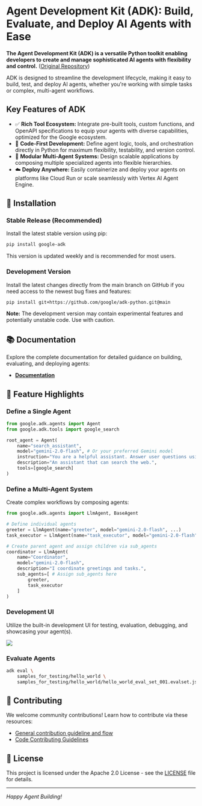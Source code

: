 # Agent Development Kit (ADK): Build, Evaluate, and Deploy AI Agents with Ease

**The Agent Development Kit (ADK) is a versatile Python toolkit enabling developers to create and manage sophisticated AI agents with flexibility and control.** ([Original Repository](https://github.com/google/adk-python))

ADK is designed to streamline the development lifecycle, making it easy to build, test, and deploy AI agents, whether you're working with simple tasks or complex, multi-agent workflows.

## Key Features of ADK

*   ✅ **Rich Tool Ecosystem:** Integrate pre-built tools, custom functions, and OpenAPI specifications to equip your agents with diverse capabilities, optimized for the Google ecosystem.
*   🐍 **Code-First Development:** Define agent logic, tools, and orchestration directly in Python for maximum flexibility, testability, and version control.
*   🧱 **Modular Multi-Agent Systems:** Design scalable applications by composing multiple specialized agents into flexible hierarchies.
*   ☁️ **Deploy Anywhere:** Easily containerize and deploy your agents on platforms like Cloud Run or scale seamlessly with Vertex AI Agent Engine.

## 🚀 Installation

### Stable Release (Recommended)

Install the latest stable version using pip:

```bash
pip install google-adk
```

This version is updated weekly and is recommended for most users.

### Development Version

Install the latest changes directly from the main branch on GitHub if you need access to the newest bug fixes and features:

```bash
pip install git+https://github.com/google/adk-python.git@main
```

**Note:** The development version may contain experimental features and potentially unstable code. Use with caution.

## 📚 Documentation

Explore the complete documentation for detailed guidance on building, evaluating, and deploying agents:

*   **[Documentation](https://google.github.io/adk-docs)**

## 🏁 Feature Highlights

### Define a Single Agent

```python
from google.adk.agents import Agent
from google.adk.tools import google_search

root_agent = Agent(
    name="search_assistant",
    model="gemini-2.0-flash", # Or your preferred Gemini model
    instruction="You are a helpful assistant. Answer user questions using Google Search when needed.",
    description="An assistant that can search the web.",
    tools=[google_search]
)
```

### Define a Multi-Agent System

Create complex workflows by composing agents:

```python
from google.adk.agents import LlmAgent, BaseAgent

# Define individual agents
greeter = LlmAgent(name="greeter", model="gemini-2.0-flash", ...)
task_executor = LlmAgent(name="task_executor", model="gemini-2.0-flash", ...)

# Create parent agent and assign children via sub_agents
coordinator = LlmAgent(
    name="Coordinator",
    model="gemini-2.0-flash",
    description="I coordinate greetings and tasks.",
    sub_agents=[ # Assign sub_agents here
        greeter,
        task_executor
    ]
)
```

### Development UI

Utilize the built-in development UI for testing, evaluation, debugging, and showcasing your agent(s).

<img src="https://raw.githubusercontent.com/google/adk-python/main/assets/adk-web-dev-ui-function-call.png"/>

### Evaluate Agents

```bash
adk eval \
    samples_for_testing/hello_world \
    samples_for_testing/hello_world/hello_world_eval_set_001.evalset.json
```

## 🤝 Contributing

We welcome community contributions! Learn how to contribute via these resources:

*   [General contribution guideline and flow](https://google.github.io/adk-docs/contributing-guide/)
*   [Code Contributing Guidelines](./CONTRIBUTING.md)

## 📄 License

This project is licensed under the Apache 2.0 License - see the [LICENSE](LICENSE) file for details.

---

*Happy Agent Building!*